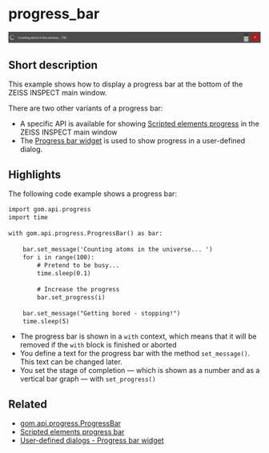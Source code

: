 # progress_bar

![](progress_bar.png)


## Short description

This example shows how to display a progress bar at the bottom of the ZEISS INSPECT main window.

There are two other variants of a progress bar:
* A specific API is available for showing [Scripted elements progress](../scripted_actuals/scripted_element_progress.html) in the ZEISS INSPECT main window
* The <a href="../../howtos/python_api_introduction/user_defined_dialogs.html#progress-bar-widget">Progress bar widget</a> is used to show progress in a user-defined dialog.

## Highlights

The following code example shows a progress bar:

```{code-block} python
import gom.api.progress
import time

with gom.api.progress.ProgressBar() as bar:
	
    bar.set_message('Counting atoms in the universe... ')
    for i in range(100):
		# Pretend to be busy...
		time.sleep(0.1)
		
        # Increase the progress
		bar.set_progress(i)

	bar.set_message("Getting bored - stopping!")
	time.sleep(5)
```

* The progress bar is shown in a `with` context, which means that it will be removed if the `with` block is finished or aborted
* You define a text for the progress bar with the method `set_message()`. This text can be changed later.
* You set the stage of completion &mdash; which is shown as a number and as a vertical bar graph &mdash; with `set_progress()`

## Related

* <a href="../../python_api/python_api.html#gom-api-progress-progressbar">gom.api.progress.ProgressBar</a>
* [Scripted elements progress bar](../scripted_actuals/scripted_element_progress.html)
* <a href="../../howtos/python_api_introduction/user_defined_dialogs.html#progress-bar-widget">User-defined dialogs - Progress bar widget</a>